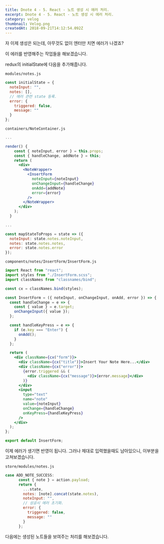 ```yaml
---
title: Dnote 4 - 5. React - 노트 생성 시 에러 처리.
excerpt: Dnote 4 - 5. React - 노트 생성 시 에러 처리.
category: velog
thumbnail: Velog.png
createdAt: 2018-09-21T14:12:54.092Z
---
```

자 이제 생성은 되는데, 아무것도 없이 엔터만 치면 에러가 나겠죠?

이 에러를 반영해주는 작업들을 해보겠습니다.

redux의 initialState에 다음을 추가해줍니다.

`modules/notes.js`

```js
const initialState = {
  noteInput: "",
  notes: [],
  // 에러 관련 state 등록.
  error: {
    triggered: false,
    message: ""
  }
};
```

`containers/NoteContainer.js`

```jsx
...

render() {
    const { noteInput, error } = this.props;
    const { handleChange, addNote } = this;
    return (
      <div>
        <NoteWrapper>
          <InsertForm
            noteInput={noteInput}
            onChangeInput={handleChange}
            onAdd={addNote}
            error={error}
          />
        </NoteWrapper>
      </div>
    );
  }

...

const mapStateToProps = state => ({
  noteInput: state.notes.noteInput,
  notes: state.notes.notes,
  error: state.notes.error
});
```
`components/notes/InsertForm/InsertForm.js`

```jsx
import React from "react";
import styles from "./InsertForm.scss";
import classNames from "classnames/bind";

const cx = classNames.bind(styles);

const InsertForm = ({ noteInput, onChangeInput, onAdd, error }) => {
  const handleChange = e => {
    const { value } = e.target;
    onChangeInput({ value });
  };

  const handleKeyPress = e => {
    if (e.key === "Enter") {
      onAdd();
    }
  };

  return (
    <div className={cx("form")}>
      <div className={cx("title")}>Insert Your Note Here...</div>
      <div className={cx("error")}>
        {error.triggered && (
          <div className={cx("message")}>{error.message}</div>
        )}
      </div>
      <input
        type="text"
        name="note"
        value={noteInput}
        onChange={handleChange}
        onKeyPress={handleKeyPress}
      />
    </div>
  );
};

export default InsertForm;
```

이제 에러가 생기면 반영이 됩니다. 그러나 제대로 입력했을때도 남아있으니, 이부분을 고쳐보겠습니다.

`store/modules/notes.js`

```js
case ADD_NOTE_SUCCESS:
      const { note } = action.payload;
      return {
        ...state,
        notes: [note].concat(state.notes),
        noteInput: "",
        // 성공시 에러 초기화.
        error: {
          triggered: false,
          message: ""
        }
      };
```

다음에는 생성된 노트들을 보여주는 처리를 해보겠습니다.


